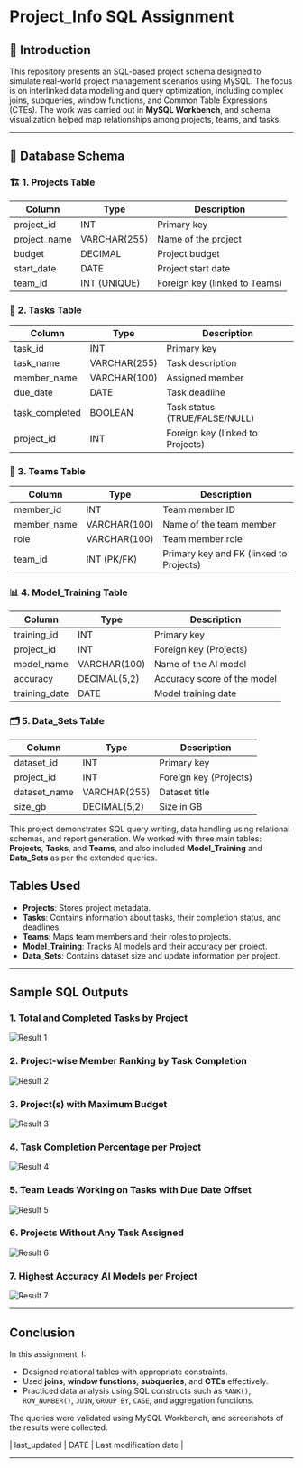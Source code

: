 # Project_Info SQL Assignment

## 📘 Introduction

This repository presents an SQL-based project schema designed to simulate real-world project management scenarios using MySQL. The focus is on interlinked data modeling and query optimization, including complex joins, subqueries, window functions, and Common Table Expressions (CTEs). The work was carried out in **MySQL Workbench**, and schema visualization helped map relationships among projects, teams, and tasks.

---

## 📁 Database Schema

### 🏗️ 1. Projects Table

| Column       | Type        | Description                        |
|--------------|-------------|------------------------------------|
| project_id   | INT         | Primary key                        |
| project_name | VARCHAR(255)| Name of the project                |
| budget       | DECIMAL     | Project budget                     |
| start_date   | DATE        | Project start date                 |
| team_id      | INT (UNIQUE)| Foreign key (linked to Teams)      |

### 📝 2. Tasks Table

| Column         | Type         | Description                              |
|----------------|--------------|------------------------------------------|
| task_id        | INT          | Primary key                              |
| task_name      | VARCHAR(255) | Task description                         |
| member_name    | VARCHAR(100) | Assigned member                          |
| due_date       | DATE         | Task deadline                            |
| task_completed | BOOLEAN      | Task status (TRUE/FALSE/NULL)            |
| project_id     | INT          | Foreign key (linked to Projects)         |

### 👥 3. Teams Table

| Column      | Type         | Description                         |
|-------------|--------------|-------------------------------------|
| member_id   | INT          | Team member ID                      |
| member_name | VARCHAR(100) | Name of the team member             |
| role        | VARCHAR(100) | Team member role                    |
| team_id     | INT (PK/FK)  | Primary key and FK (linked to Projects) |

### 📊 4. Model_Training Table

| Column        | Type         | Description                       |
|---------------|--------------|-----------------------------------|
| training_id   | INT          | Primary key                       |
| project_id    | INT          | Foreign key (Projects)            |
| model_name    | VARCHAR(100) | Name of the AI model              |
| accuracy      | DECIMAL(5,2) | Accuracy score of the model       |
| training_date | DATE         | Model training date               |

### 🗂️ 5. Data_Sets Table

| Column        | Type         | Description                      |
|---------------|--------------|----------------------------------|
| dataset_id    | INT          | Primary key                      |
| project_id    | INT          | Foreign key (Projects)           |
| dataset_name  | VARCHAR(255) | Dataset title                    |
| size_gb       | DECIMAL(5,2) | Size in GB                       |


This project demonstrates SQL query writing, data handling using relational schemas, and report generation. 
We worked with three main tables: **Projects**, **Tasks**, and **Teams**, and also included **Model_Training** and **Data_Sets** as per the extended queries.

## Tables Used

- **Projects**: Stores project metadata.
- **Tasks**: Contains information about tasks, their completion status, and deadlines.
- **Teams**: Maps team members and their roles to projects.
- **Model_Training**: Tracks AI models and their accuracy per project.
- **Data_Sets**: Contains dataset size and update information per project.

---

## Sample SQL Outputs

### 1. Total and Completed Tasks by Project
![Result 1](Result#1.JPG)

### 2. Project-wise Member Ranking by Task Completion
![Result 2](Result#2.JPG)

### 3. Project(s) with Maximum Budget
![Result 3](Result#4.JPG)

### 4. Task Completion Percentage per Project
![Result 4](Result#5.JPG)

### 5. Team Leads Working on Tasks with Due Date Offset
![Result 5](Result#7.JPG)

### 6. Projects Without Any Task Assigned
![Result 6](Result#8.JPG)

### 7. Highest Accuracy AI Models per Project
![Result 7](Result#9.JPG)

---

## Conclusion

In this assignment, I:

- Designed relational tables with appropriate constraints.
- Used **joins**, **window functions**, **subqueries**, and **CTEs** effectively.
- Practiced data analysis using SQL constructs such as `RANK()`, `ROW_NUMBER()`, `JOIN`, `GROUP BY`, `CASE`, and aggregation functions.

The queries were validated using MySQL Workbench, and screenshots of the results were collected.

| last_updated  | DATE         | Last modification date           |

---
